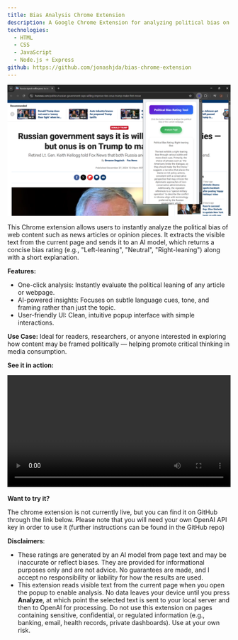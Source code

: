 ```yaml
---
title: Bias Analysis Chrome Extension
description: A Google Chrome Extension for analyzing political bias on websites
technologies:
  - HTML
  - CSS
  - JavaScript
  - Node.js + Express
github: https://github.com/jonashjda/bias-chrome-extension
---
```


![Image showing the extension in action analyzing a news article](../src/bias_project_picture.png "Bias Analysis Chrome Extension")



This Chrome extension allows users to instantly analyze the political bias of web content such as news articles or opinion pieces. It extracts the visible text from the current page and sends it to an AI model, which returns a concise bias rating (e.g., "Left-leaning", "Neutral", "Right-leaning") along with a short explanation.

**Features:**
- One-click analysis: Instantly evaluate the political leaning of any article or webpage.
- AI-powered insights: Focuses on subtle language cues, tone, and framing rather than just the topic.
- User-friendly UI: Clean, intuitive popup interface with simple interactions.

**Use Case:** Ideal for readers, researchers, or anyone interested in exploring how content may be framed politically — helping promote critical thinking in media consumption.

**See it in action:**

<video src="../src/bias_extension_videop.mp4" width=100% controls></video>


**Want to try it?**

The chrome extension is not currently live, but you can find it on GitHub through the link below. Please note that you will need your own OpenAI API key in order to use it (further instructions can be found in the GitHub repo)

**Disclaimers**:
- These ratings are generated by an AI model from page text and may be inaccurate or reflect biases. They are provided for informational purposes only and are not advice. No guarantees are made, and I accept no responsibility or liability for how the results are used.
- This extension reads visible text from the current page when you open the popup to enable analysis. No data leaves your device until you press **Analyze**, at which point the selected text is sent to your local server and then to OpenAI for processing. Do not use this extension on pages containing sensitive, confidential, or regulated information (e.g., banking, email, health records, private dashboards). Use at your own risk.